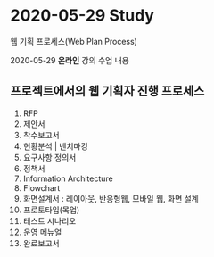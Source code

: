 # 2020-05-29 Study

웹 기획 프로세스(Web Plan Process)

2020-05-29 **온라인** 강의 수업 내용

## 프로젝트에서의 웹 기획자 진행 프로세스

1. RFP
2. 제안서
3. 착수보고서
4. 현황분석 | 벤치마킹
5. 요구사항 정의서
6. 정책서
7. Information Architecture
8. Flowchart
9. 화면설계서 : 레이아웃, 반응형웹, 모바일 웹, 화면 설계
10. 프로토타입(목업)
11. 테스트 시나리오
12. 운영 메뉴얼
13. 완료보고서
